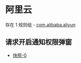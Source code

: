 # 阿里云

存在 1 规则组 - [com.alibaba.aliyun](/src/apps/com.alibaba.aliyun.ts)

## 请求开启通知权限弹窗

- [快照-0](https://i.gkd.li/import/13446162)
